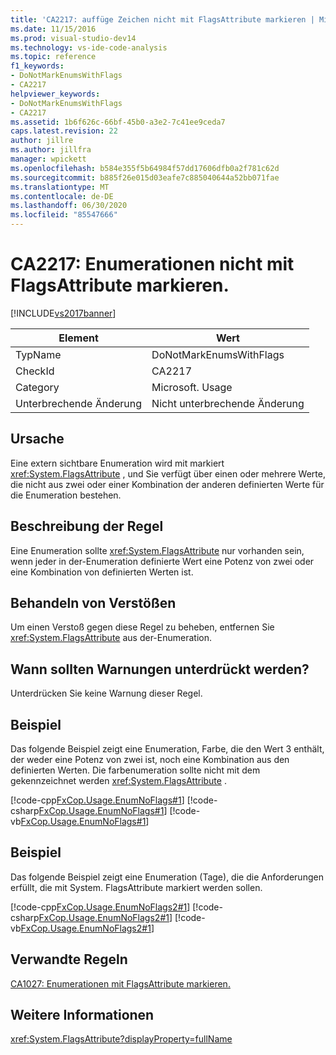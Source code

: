 ```yaml
---
title: 'CA2217: auffüge Zeichen nicht mit FlagsAttribute markieren | Microsoft-Dokumentation'
ms.date: 11/15/2016
ms.prod: visual-studio-dev14
ms.technology: vs-ide-code-analysis
ms.topic: reference
f1_keywords:
- DoNotMarkEnumsWithFlags
- CA2217
helpviewer_keywords:
- DoNotMarkEnumsWithFlags
- CA2217
ms.assetid: 1b6f626c-66bf-45b0-a3e2-7c41ee9ceda7
caps.latest.revision: 22
author: jillre
ms.author: jillfra
manager: wpickett
ms.openlocfilehash: b584e355f5b64984f57dd17606dfb0a2f781c62d
ms.sourcegitcommit: b885f26e015d03eafe7c885040644a52bb071fae
ms.translationtype: MT
ms.contentlocale: de-DE
ms.lasthandoff: 06/30/2020
ms.locfileid: "85547666"
---
```

# <a name="ca2217-do-not-mark-enums-with-flagsattribute"></a>CA2217: Enumerationen nicht mit FlagsAttribute markieren.
[!INCLUDE[vs2017banner](../includes/vs2017banner.md)]

|Element|Wert|
|-|-|
|TypName|DoNotMarkEnumsWithFlags|
|CheckId|CA2217|
|Category|Microsoft. Usage|
|Unterbrechende Änderung|Nicht unterbrechende Änderung|

## <a name="cause"></a>Ursache
 Eine extern sichtbare Enumeration wird mit markiert <xref:System.FlagsAttribute> , und Sie verfügt über einen oder mehrere Werte, die nicht aus zwei oder einer Kombination der anderen definierten Werte für die Enumeration bestehen.

## <a name="rule-description"></a>Beschreibung der Regel
 Eine Enumeration sollte <xref:System.FlagsAttribute> nur vorhanden sein, wenn jeder in der-Enumeration definierte Wert eine Potenz von zwei oder eine Kombination von definierten Werten ist.

## <a name="how-to-fix-violations"></a>Behandeln von Verstößen
 Um einen Verstoß gegen diese Regel zu beheben, entfernen Sie <xref:System.FlagsAttribute> aus der-Enumeration.

## <a name="when-to-suppress-warnings"></a>Wann sollten Warnungen unterdrückt werden?
 Unterdrücken Sie keine Warnung dieser Regel.

## <a name="example"></a>Beispiel
 Das folgende Beispiel zeigt eine Enumeration, Farbe, die den Wert 3 enthält, der weder eine Potenz von zwei ist, noch eine Kombination aus den definierten Werten. Die farbenumeration sollte nicht mit dem gekennzeichnet werden <xref:System.FlagsAttribute> .

 [!code-cpp[FxCop.Usage.EnumNoFlags#1](../snippets/cpp/VS_Snippets_CodeAnalysis/FxCop.Usage.EnumNoFlags/cpp/FxCop.Usage.EnumNoFlags.cpp#1)]
 [!code-csharp[FxCop.Usage.EnumNoFlags#1](../snippets/csharp/VS_Snippets_CodeAnalysis/FxCop.Usage.EnumNoFlags/cs/FxCop.Usage.EnumNoFlags.cs#1)]
 [!code-vb[FxCop.Usage.EnumNoFlags#1](../snippets/visualbasic/VS_Snippets_CodeAnalysis/FxCop.Usage.EnumNoFlags/vb/FxCop.Usage.EnumNoFlags.vb#1)]

## <a name="example"></a>Beispiel
 Das folgende Beispiel zeigt eine Enumeration (Tage), die die Anforderungen erfüllt, die mit System. FlagsAttribute markiert werden sollen.

 [!code-cpp[FxCop.Usage.EnumNoFlags2#1](../snippets/cpp/VS_Snippets_CodeAnalysis/FxCop.Usage.EnumNoFlags2/cpp/FxCop.Usage.EnumNoFlags2.cpp#1)]
 [!code-csharp[FxCop.Usage.EnumNoFlags2#1](../snippets/csharp/VS_Snippets_CodeAnalysis/FxCop.Usage.EnumNoFlags2/cs/FxCop.Usage.EnumNoFlags2.cs#1)]
 [!code-vb[FxCop.Usage.EnumNoFlags2#1](../snippets/visualbasic/VS_Snippets_CodeAnalysis/FxCop.Usage.EnumNoFlags2/vb/FxCop.Usage.EnumNoFlags2.vb#1)]

## <a name="related-rules"></a>Verwandte Regeln
 [CA1027: Enumerationen mit FlagsAttribute markieren.](../code-quality/ca1027-mark-enums-with-flagsattribute.md)

## <a name="see-also"></a>Weitere Informationen
 <xref:System.FlagsAttribute?displayProperty=fullName>
